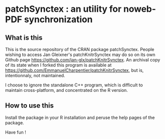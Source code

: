 # patchSynctex : an utility for noweb-PDF synchronization

## What is this

This is the source repository of the CRAN package patchSynctex. People
wishing to access Jan Gleixner's patchKnitrSynctex may do so on its
own Github page <https://github.com/jan-glx/patchKnitrSynctex>. An
archival copy of its state when I forked this program is available at
<https://github.com/EmmanuelCharpentier/patchKnitrSynctex>, but is,
intentionnaly, not maintained.

I choose to ignore the standalone C++ program, which is difficult to
maintain cross-platform, and concentrated on the R version.

## How to use this

Install the package in your R installation and peruse the help pages
of the package.

Have fun !
